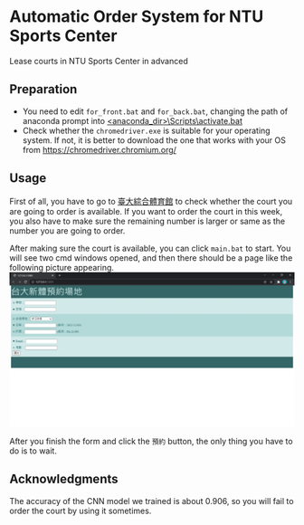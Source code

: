 # Automatic Order System for NTU Sports Center
Lease courts in NTU Sports Center in advanced
## Preparation
+ You need to edit `for_front.bat` and `for_back.bat`, changing the path of anaconda prompt into <u><anaconda_dir>\\Scripts\\activate.bat</u>
+ Check whether the `chromedriver.exe` is suitable for your operating system. If not, it is better to download the one that works with your OS from <https://chromedriver.chromium.org/>
## Usage
First of all, you have to go to [臺大綜合體育館](https://ntupesc.ntu.edu.tw/facilities/) to check whether the court you are going to order is available. If you want to order the court in this week, you also have to make sure the remaining number is larger or same as the number you are going to order.

After making sure the court is available, you can click `main.bat` to start. You will see two cmd windows opened, and then there should be a page like the following picture appearing.
![](front_page.jpg)

After you finish the form and click the `預約` button, the only thing you have to do is to wait.
## Acknowledgments
The accuracy of the CNN model we trained is about 0.906, so you will fail to order the court by using it sometimes.